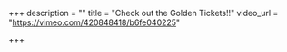 +++
description = ""
title = "Check out the Golden Tickets!!"
video_url = "https://vimeo.com/420848418/b6fe040225"

+++
